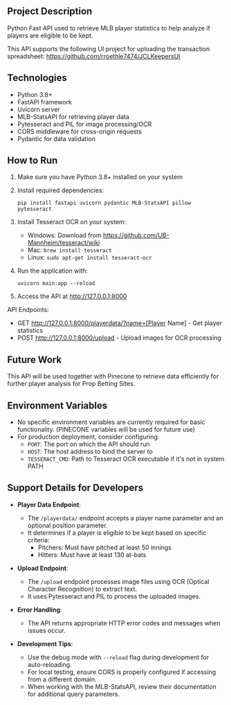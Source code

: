 ## Project Description
Python Fast API used to retrieve MLB player statistics to help analyze if players are eligible to be kept.

This API supports the following UI project for uploading the transaction spreadsheet: https://github.com/rroethle7474/JCLKeepersUI

## Technologies
- Python 3.8+
- FastAPI framework
- Uvicorn server
- MLB-StatsAPI for retrieving player data
- Pytesseract and PIL for image processing/OCR
- CORS middleware for cross-origin requests
- Pydantic for data validation

## How to Run
1. Make sure you have Python 3.8+ installed on your system
2. Install required dependencies:
   ```
   pip install fastapi uvicorn pydantic MLB-StatsAPI pillow pytesseract
   ```
3. Install Tesseract OCR on your system:
   - Windows: Download from https://github.com/UB-Mannheim/tesseract/wiki
   - Mac: `brew install tesseract`
   - Linux: `sudo apt-get install tesseract-ocr`

4. Run the application with:
   ```
   uvicorn main:app --reload
   ```
5. Access the API at http://127.0.0.1:8000

API Endpoints:
- GET http://127.0.0.1:8000/playerdata/?name=[Player Name] - Get player statistics
- POST http://127.0.0.1:8000/upload - Upload images for OCR processing

## Future Work
This API will be used together with Pinecone to retrieve data efficiently for further player analysis for Prop Betting Sites.

## Environment Variables
- No specific environment variables are currently required for basic functionality. (PINECONE variables will be used for future use)
- For production deployment, consider configuring:
  - `PORT`: The port on which the API should run
  - `HOST`: The host address to bind the server to
  - `TESSERACT_CMD`: Path to Tesseract OCR executable if it's not in system PATH

## Support Details for Developers
- **Player Data Endpoint**: 
  - The `/playerdata/` endpoint accepts a player name parameter and an optional position parameter.
  - It determines if a player is eligible to be kept based on specific criteria:
    - Pitchers: Must have pitched at least 50 innings
    - Hitters: Must have at least 130 at-bats
  
- **Upload Endpoint**:
  - The `/upload` endpoint processes image files using OCR (Optical Character Recognition) to extract text.
  - It uses Pytesseract and PIL to process the uploaded images.
  
- **Error Handling**:
  - The API returns appropriate HTTP error codes and messages when issues occur.
  
- **Development Tips**:
  - Use the debug mode with `--reload` flag during development for auto-reloading.
  - For local testing, ensure CORS is properly configured if accessing from a different domain.
  - When working with the MLB-StatsAPI, review their documentation for additional query parameters.

